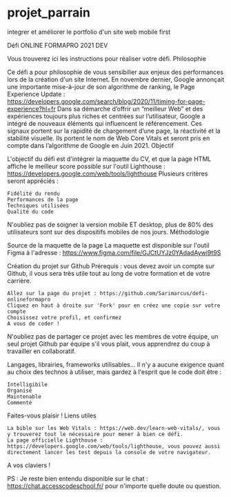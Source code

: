 # projet_parrain
integrer et améliorer le portfolio d'un site web mobile first 


Défi ONLINE FORMAPRO 2021 DEV

Vous trouverez ici les instructions pour réaliser votre défi.
Philosophie

Ce défi a pour philosophie de vous sensibilier aux enjeux des performances lors de la création d'un site Internet. En novembre dernier, Google annonçait une importante mise-à-jour de son algorithme de ranking, le Page Experience Update : https://developers.google.com/search/blog/2020/11/timing-for-page-experience?hl=fr Dans sa démarche d’offrir un “meilleur Web” et des expériences toujours plus riches et centrées sur l’utilisateur, Google a intégré de nouveaux éléments qui influencent le référencement. Ces signaux portent sur la rapidité de chargement d’une page, la réactivité et la stabilité visuelle. Ils portent le nom de Web Core Vitals et seront pris en compte dans l’algorithme de Google en Juin 2021.
Objectif

L'objectif du défi est d'intégrer la maquette du CV, et que la page HTML affiche le meilleur score possible sur l'outil Lighthouse : https://developers.google.com/web/tools/lighthouse Plusieurs critères seront appréciés :

    Fidélité du rendu
    Performances de la page
    Techniques utilisées
    Qualité du code

N'oubliez pas de soigner la version mobile ET desktop, plus de 80% des utilisateurs sont sur des dispositifs mobiles de nos jours.
Méthodologie

Source de la maquette de la page La maquette est disponible sur l'outil Figma à l'adresse : https://www.figma.com/file/GJCtUYJz0YAdadAywi9t9S

Création du projet sur Github Prérequis : vous devez avoir un compte sur Github, il vous sera très utile tout au long de votre formation et de votre carrière.

    Allez sur la page du projet : https://github.com/Sarimarcus/defi-onlineformapro
    Cliquez en haut à droite sur 'Fork' pour en créez une copie sur votre compte
    Choisissez votre profil, et confirmez
    A vous de coder !

N'oubliez pas de partager ce projet avec les membres de votre équipe, un seul projet Github par équipe s'il vous plait, vous apprendrez du coup à travailler en collaboratif.

Langages, librairies, frameworks utilisables... Il n'y a aucune exigence quant au choix des technos à utiliser, mais gardez à l'esprit que le code doit être :

    Intelligibile
    Organisé
    Maintenable
    Commenté

Faites-vous plaisir !
Liens utiles

    La bible sur les Web Vitals : https://web.dev/learn-web-vitals/, vous y trouverez tout le nécessaire pour mener à bien ce défi.
    La page officielle Lighthouse : https://developers.google.com/web/tools/lighthouse, vous pouvez aussi directement lancer les test depuis la console de votre navigateur.

A vos claviers !

PS : Je reste bien entendu disponible sur le chat : https://chat.accesscodeschool.fr/ pour n'importe quelle doute ou question.

